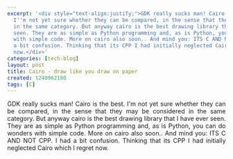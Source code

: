 ```yaml
---
excerpt: '<div style="text-align:justify;">GDK really sucks man! Cairo is the best.
  I''m not yet sure whether they can be compared, in the sense that they may be considered
  in the same category. But anyway cairo is the best drawing library that I have ever
  seen. They are as simple as Python programming and, as is Python, you can do wonders
  with simple code. More on cairo also soon.. And mind you: ITS C AND NOT CPP. I had
  a bit confusion. Thinking that its CPP I had initially neglected Cairo which I regret
  now.</div>'
categories: [tech-blog]
layout: post
title: Cairo - draw like you draw on paper
created: 1240962180
tags: [C]
---
```

<div style="text-align:justify;">GDK really sucks man! Cairo is the best. I'm not yet sure whether they can be compared, in the sense that they may be considered in the same category. But anyway cairo is the best drawing library that I have ever seen. They are as simple as Python programming and, as is Python, you can do wonders with simple code. More on cairo also soon.. And mind you: ITS C AND NOT CPP. I had a bit confusion. Thinking that its CPP I had initially neglected Cairo which I regret now.</div>
